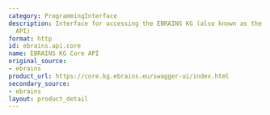 ```yaml
---
category: ProgrammingInterface
description: Interface for accessing the EBRAINS KG (also known as the MarmotGraph
  API)
format: http
id: ebrains.api.core
name: EBRAINS KG Core API
original_source:
- ebrains
product_url: https://core.kg.ebrains.eu/swagger-ui/index.html
secondary_source:
- ebrains
layout: product_detail
---
```

